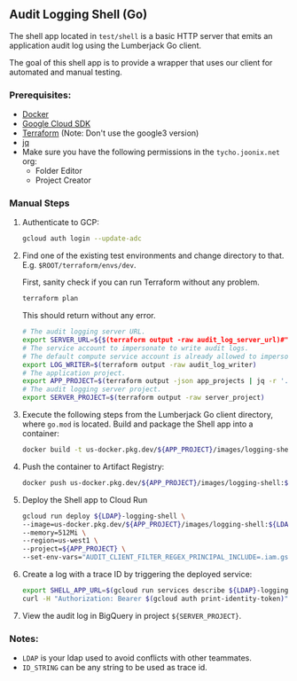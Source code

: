 ## Audit Logging Shell (Go)

The shell app located in `test/shell` is a basic HTTP server that emits an
application audit log using the Lumberjack Go client.

The goal of this shell app is to provide a wrapper that uses our client for
automated and manual testing.

### Prerequisites:

-   [Docker](https://docs.docker.com/get-docker/)
-   [Google Cloud SDK](https://cloud.google.com/sdk/docs/install)
-   [Terraform](https://learn.hashicorp.com/tutorials/terraform/install-cli)
    (Note: Don't use the google3 version)
-   [jq](https://stedolan.github.io/jq/)
-   Make sure you have the following permissions in the `tycho.joonix.net` org:
    -   Folder Editor
    -   Project Creator

### Manual Steps

1.  Authenticate to GCP:

    ```sh
    gcloud auth login --update-adc
    ```

1.  Find one of the existing test environments and change directory to that.
    E.g. `$ROOT/terraform/envs/dev`.

    First, sanity check if you can run Terraform without any problem.

    ```sh
    terraform plan
    ```

    This should return without any error.

    ```sh
    # The audit logging server URL.
    export SERVER_URL=${$(terraform output -raw audit_log_server_url)#"https://"}:443
    # The service account to impersonate to write audit logs.
    # The default compute service account is already allowed to impersonate.
    export LOG_WRITER=$(terraform output -raw audit_log_writer)
    # The application project.
    export APP_PROJECT=$(terraform output -json app_projects | jq -r '.[0]')
    # The audit logging server project.
    export SERVER_PROJECT=$(terraform output -raw server_project)
    ```

1.  Execute the following steps from the Lumberjack Go client directory, where
    `go.mod` is located. Build and package the Shell app into a container:

    ```sh
    docker build -t us-docker.pkg.dev/${APP_PROJECT}/images/logging-shell:${LDAP} -f test/shell/Dockerfile .
    ```

1.  Push the container to Artifact Registry:

    ```sh
    docker push us-docker.pkg.dev/${APP_PROJECT}/images/logging-shell:${LDAP}
    ```

1.  Deploy the Shell app to Cloud Run

    ```sh
    gcloud run deploy ${LDAP}-logging-shell \
    --image=us-docker.pkg.dev/${APP_PROJECT}/images/logging-shell:${LDAP} \
    --memory=512Mi \
    --region=us-west1 \
    --project=${APP_PROJECT} \
    --set-env-vars="AUDIT_CLIENT_FILTER_REGEX_PRINCIPAL_INCLUDE=.iam.gserviceaccount.com$,AUDIT_CLIENT_BACKEND_ADDRESS=${SERVER_URL},AUDIT_CLIENT_BACKEND_IMPERSONATE_ACCOUNT=${LOG_WRITER}"
    ```

1.  Create a log with a trace ID by triggering the deployed service:

    ```sh
    export SHELL_APP_URL=$(gcloud run services describe ${LDAP}-logging-shell --platform managed --region us-west1 --format 'value(status.url)')
    curl -H "Authorization: Bearer $(gcloud auth print-identity-token)" ${SHELL_APP_URL}/?trace_id=${ID_STRING}
    ```

1.  View the audit log in BigQuery in project `${SERVER_PROJECT}`.

### Notes:

-   `LDAP` is your ldap used to avoid conflicts with other teammates.
-   `ID_STRING` can be any string to be used as trace id.
